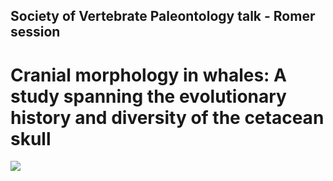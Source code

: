 ## Society of Vertebrate Paleontology talk - Romer session

# Cranial morphology in whales: A study spanning the evolutionary history and diversity of the cetacean skull 

![](https://media.giphy.com/media/ihMRYa5ULUGOJsLntS/giphy.gif)
